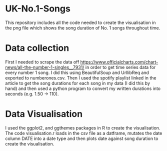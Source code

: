 # UK-No.1-Songs

This repository includes all the code needed to create the visualisation in the png file which shows the song duration of No. 1 songs throughout time.

# Data collection
First I needed to scrape the data off https://www.officialcharts.com/chart-news/all-the-number-1-singles__7931/ in order to get time series data for every number 1 song.
I did this using BeautifulSoup and UrllibReq and exported to numberones.csv. Then I used the spotify playlist linked in the article to get the song durations for each song in my data (I did this by hand) and then used a python program to convert my written durations into seconds (e.g. 1.50 -> 110).

# Data Visualisation
I used the ggplot2, and ggthemes packages in R to create the visualisation. The code visualisation.r loads in the csv file as a datframe, mutates the date column DATE into a date type and then plots date against song duration to create the visualisation.
